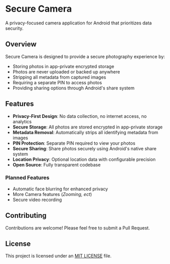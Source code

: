 # Secure Camera

A privacy-focused camera application for Android that prioritizes data security.

## Overview

Secure Camera is designed to provide a secure photography experience by:

- Storing photos in app-private encrypted storage
- Photos are never uploaded or backed up anywhere
- Stripping all metadata from captured images
- Requiring a separate PIN to access photos
- Providing sharing options through Android's share system

## Features

- **Privacy-First Design**: No data collection, no internet access, no analytics
- **Secure Storage**: All photos are stored encrypted in app-private storage
- **Metadata Removal**: Automatically strips all identifying metadata from images
- **PIN Protection**: Separate PIN required to view your photos
- **Secure Sharing**: Share photos securely using Android's native share system
- **Location Privacy**: Optional location data with configurable precision
- **Open Source**: Fully transparent codebase

### Planned Features

- Automatic face blurring for enhanced privacy
- More Camera features (_Zooming, ect_)
- Secure video recording

## Contributing

Contributions are welcome! Please feel free to submit a Pull Request.

## License

This project is licensed under an [MIT LICENSE](LICENSE) file.